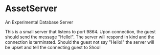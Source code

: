 # AssetServer
An Experimental Database Server

This is a small server that listens to port 9864. Upon connection, the guest should send the message "Hello!". The server will respond in kind and the connection is terminated. Should the guest not say "Hello!" the server will be upset and tell the connecting guest to Shoo!
